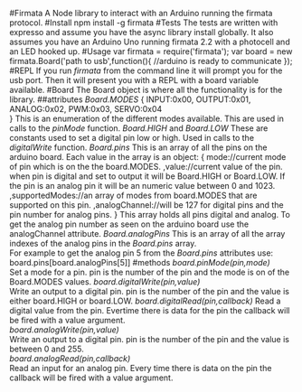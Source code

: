 #Firmata
A Node library to interact with an Arduino running the firmata protocol.
#Install
    npm install -g firmata
#Tests
The tests are written with expresso and assume you have the async library install globally.  It also assumes you have an Arduino Uno running firmata 2.2 with a photocell and an LED hooked up.
#Usage
    var firmata = require('firmata');
    var board = new firmata.Board('path to usb',function(){
      //arduino is ready to communicate
    });  
#REPL
If you run *firmata* from the command line it will prompt you for the usb port.  Then it will present you with a REPL with a board variable available.
#Board
  The Board object is where all the functionality is for the library.
##attributes
  *Board.MODES*
    {
     INPUT:0x00,
     OUTPUT:0x01,
     ANALOG:0x02,
     PWM:0x03,
     SERVO:0x04   
    }
    This is an enumeration of the different modes available.  This are used in calls to the *pinMode* function.
    *Board.HIGH* and *Board.LOW*
      These are constants used to set a digital pin low or high.  Used in calls to the *digitalWrite* function.
    *Board.pins*
      This is an array of all the pins on the arduino board.
      Each value in the array is an object:
        {
            mode://current mode of pin which is on the the board.MODES.
           ,value://current value of the pin. when pin is digital and set to output it will be Board.HIGH or Board.LOW.  If the pin is an analog pin it will be an numeric value between 0 and 1023.
           ,supportedModes://an array of modes from board.MODES that are supported on this pin.
           ,analogChannel://will be 127 for digital pins and the pin number for analog pins.
        }
      This array holds all pins digital and analog. To get the analog pin number as seen on the arduino board use the analogChannel attribute.
    *Board.analogPins*
      This is an array of all the array indexes of the analog pins in the *Board.pins* array.  
      For example to get the analog pin 5 from the *Board.pins* attributes use:
        board.pins[board.analogPins[5]]
  #methods
    *board.pinMode(pin,mode)*  
      Set a mode for a pin.  pin is the number of the pin and the mode is on of the Board.MODES values.
    *board.digitalWrite(pin,value)*  
      Write an output to a digital pin.  pin is the number of the pin and the value is either board.HIGH or board.LOW.
    *board.digitalRead(pin,callback)*
      Read a digital value from the pin.  Evertime there is data for the pin the callback will be fired with a value argument.  
    *board.analogWrite(pin,value)*  
      Write an output to a digital pin.  pin is the number of the pin and the value is between 0 and 255.  
    *board.analogRead(pin,callback)*  
      Read an input for an analog pin.  Every time there is data on the pin the callback will be fired with a value argument.  